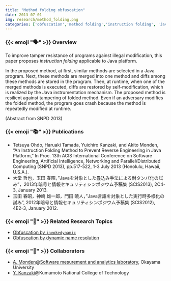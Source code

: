 ```yaml
---
title: "Method folding obfuscation"
date: 2013-07-01
img: research/method_folding.png
categories: ['obfuscation','method folding','instruction folding', 'Java 7']
---
```


### {{< emoji ":speaking_head:" >}} Overview

To improve tamper resistance of programs against illegal modification, this paper proposes *instruction folding* applicable to Java platform.

In the proposed method, at first, similar methods are selected in a Java program.
Next, these methods are merged into one method and diffs among these methods are stored in the program.
Then, at runtime, when one of the merged methods is executed, diffs are restored by self-modification, which is realized by the Java instrumentation mechanism.
The proposed method is resilient against tampering of folded method.
Even if an adversary modifies the folded method, the program goes crash because the method is repeatedly modified at runtime.

(Abstract from SNPD 2013)


### {{< emoji ":books:" >}} Publications

* Tetsuya Ohdo, Haruaki Tamada, Yuichiro Kanzaki, and Akito Monden, “An Instruction Folding Method to Prevent Reverse Engineering in Java Platform,” In Proc. 13th ACIS International Conference on Software Engineering, Artificial Intelligence, Networking and Parallel/Distributed Computing (SNPD 2013), pp.517-522, 1-3 July 2013 (Honolulu, Hawaii, U.S.A.).
* 大堂 哲也，玉田 春昭，”Javaを対象とした畳込み手法による耐タンパ化の試み”，2013年暗号と情報セキュリティシンポジウム予稿集 (SCIS2013), 2C4-3, January 2013.
* 玉田 春昭，神崎 雄一郎，門田 暁人，”Java言語を対象とした実行時多様化の試み”, 2012年暗号と情報セキュリティシンポジウム予稿集 (SCIS2012), 4E2-3, January 2012.


### {{< emoji ":mag_right:" >}} Related Research Topics

* [Obfuscation by `invokedynamic`](../obfuscation_by_invokedynamic)
* [Obfuscation by dynamic name resolution](../obfuscation_by_dnr)

### {{< emoji ":handshake:" >}} Collaborators

* [A. Monden](http://digi-ana.sakura.ne.jp/)@[Software mesurement and analytics laboratory](http://analytics.jpn.org/index-e.html), Okayama University
* [Y. Kanzaki](http://www.hi.kumamoto-nct.ac.jp/~kanzaki/)@Kumamoto National College of Technology
